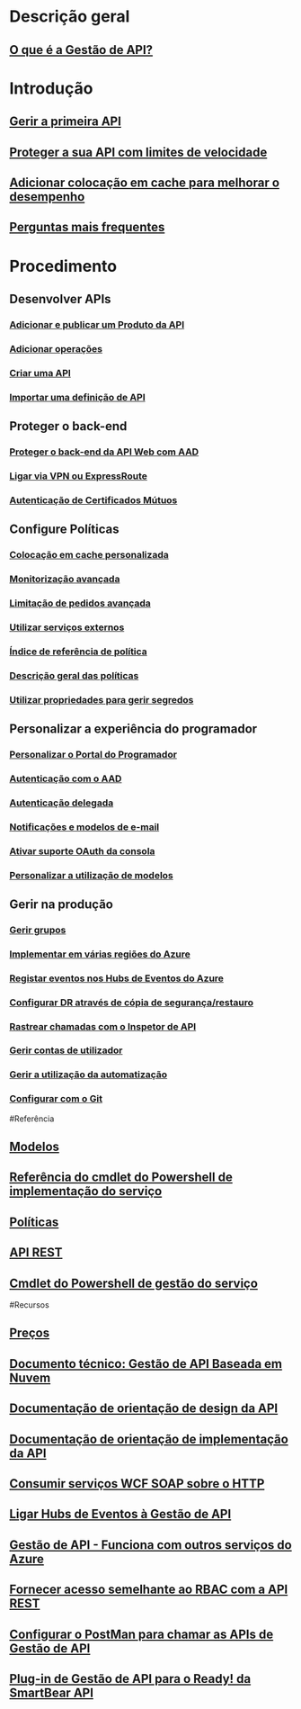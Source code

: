 # Descrição geral
## [O que é a Gestão de API?](api-management-key-concepts.md)
# Introdução
## [Gerir a primeira API](api-management-get-started.md)
## [Proteger a sua API com limites de velocidade](api-management-howto-product-with-rules.md)
## [Adicionar colocação em cache para melhorar o desempenho](api-management-howto-cache.md)
## [Perguntas mais frequentes](api-management-faq.md)
# Procedimento
## Desenvolver APIs
### [Adicionar e publicar um Produto da API](api-management-howto-add-products.md)
### [Adicionar operações](api-management-howto-add-operations.md)
### [Criar uma API](api-management-howto-create-apis.md)
### [Importar uma definição de API](api-management-howto-import-api.md)
## Proteger o back-end
### [Proteger o back-end da API Web com AAD](api-management-howto-protect-backend-with-aad.md)
### [Ligar via VPN ou ExpressRoute](api-management-howto-setup-vpn.md)
### [Autenticação de Certificados Mútuos](api-management-howto-mutual-certificates.md)
## Configure Políticas
### [Colocação em cache personalizada](api-management-sample-cache-by-key.md)
### [Monitorização avançada](api-management-log-to-eventhub-sample.md)
### [Limitação de pedidos avançada](api-management-sample-flexible-throttling.md)
### [Utilizar serviços externos](api-management-sample-send-request.md)
### [Índice de referência de política](api-management-policy-reference.md)
### [Descrição geral das políticas](api-management-howto-policies.md)
### [Utilizar propriedades para gerir segredos](api-management-howto-properties.md)
## Personalizar a experiência do programador
### [Personalizar o Portal do Programador](api-management-customize-portal.md)
### [Autenticação com o AAD](api-management-howto-aad.md)
### [Autenticação delegada](api-management-howto-setup-delegation.md)
### [Notificações e modelos de e-mail](api-management-howto-configure-notifications.md)
### [Ativar suporte OAuth da consola](api-management-howto-oauth2.md)
### [Personalizar a utilização de modelos](api-management-developer-portal-templates.md)
## Gerir na produção
### [Gerir grupos](api-management-howto-create-groups.md)
### [Implementar em várias regiões do Azure](api-management-howto-deploy-multi-region.md)
### [Registar eventos nos Hubs de Eventos do Azure](api-management-howto-log-event-hubs.md)
### [Configurar DR através de cópia de segurança/restauro](api-management-howto-disaster-recovery-backup-restore.md)
### [Rastrear chamadas com o Inspetor de API](api-management-howto-api-inspector.md)
### [Gerir contas de utilizador](api-management-howto-create-or-invite-developers.md)
### [Gerir a utilização da automatização](automation-manage-api-management.md)
### [Configurar com o Git](api-management-configuration-repository-git.md)
#Referência
## [Modelos](https://msdn.microsoft.com/en-us/library/azure/mt697540)
## [Referência do cmdlet do Powershell de implementação do serviço](https://msdn.microsoft.com/en-us/library/azure/mt619282)
## [Políticas](https://msdn.microsoft.com/en-us/library/azure/dn894081)
## [API REST](https://msdn.microsoft.com/en-us/library/azure/dn776326)
## [Cmdlet do Powershell de gestão do serviço](https://msdn.microsoft.com/en-us/library/azure/mt613507)
#Recursos
## [Preços](https://azure.microsoft.com/pricing/details/api-management/)
## [Documento técnico: Gestão de API Baseada em Nuvem](http://j.mp/ms-apim-whitepaper)
## [Documentação de orientação de design da API](../best-practices-api-design.md?toc=%2fazure%2fapi-management%2ftoc.json)
## [Documentação de orientação de implementação da API](../best-practices-api-implementation.md?toc=%2fazure%2fapi-management%2ftoc.json)
## [Consumir serviços WCF SOAP sobre o HTTP](http://mostlydotnetdev.blogspot.nl/2015/03/azure-api-management-apim-consuming.html)
## [Ligar Hubs de Eventos à Gestão de API](http://weblogs.asp.net/cschittko/connecting-eventhubs-to-api-management)
## [Gestão de API - Funciona com outros serviços do Azure](http://weblogs.asp.net/cschittko/api-management-plays-well-with-other-azure-services)
## [Fornecer acesso semelhante ao RBAC com a API REST](http://blogs.msdn.com/b/katriend/archive/2015/12/21/using-the-azure-api-management-rest-api-as-workaround-to-rbac-functionality.aspx)
## [Configurar o PostMan para chamar as APIs de Gestão de API](http://www.bizbert.com/bizbert/2015/07/08/Setting+Up+PostMan+To+Call+The+Azure+Management+APIs.aspx)
## [Plug-in de Gestão de API para o Ready! da SmartBear API](http://smartbear.com/plugins/microsoft-azure-api-management-plugin/)



<!--HONumber=Nov16_HO2-->


